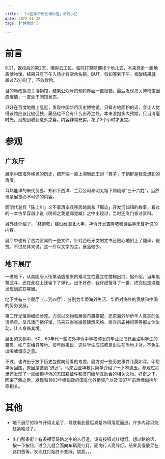 ```yaml
---

title: '「中国华侨历史博物馆」参观小记'
date: 2022-08-22
tags: ["博物馆"]

---
```

# 前言
     
8.21，返校后的第2天，懒得去工位。临时打算随便找个地儿去，本来想走一趟地质博物馆，结果只有下午入场才有空余名额。BUT，假如等到下午，核酸结果就超过72小时了，不敢冒险。  

目的地改换海关博物馆，结果公众号的预约界面一直报错。最后发现海关博物馆因应疫情，一直处于闭馆状态。  

只好在百度地图上乱逛，发现中国华侨历史博物馆。只看占地面积的话，会让人觉得该馆应该比较促狭，藏品也不会有什么出奇之处。本来没抱多大预期，只当消磨时光，没想到收获意外之喜。内容非常充实，花了3个小时才逛完。  
# 参观
## 广东厅
    
展示中国海外移民的历史，把开端一直上溯到武王封「箕子」于朝鲜是我没想到的角度。   

耳熟能详的宋代贸易、郑和下西洋、兰芳公司和明太祖下赐琉球“三十六姓”，当然也是展览必不可少的内容。   

而明代总兵「陈上川」义不事清率兵移居越南和「鄚玖」开发河仙镇的故事，看过的一本古早穿越小说《明郑之我是郑克臧》之中出现过，当时还专门查过资料。   

另外还介绍了，「林道乾」建设泰国北大年、华侨开发吉隆坡和诗巫等未曾听说的内容。   

展厅中也有了苦力贸易的一些文件，针对西班牙文的文书还贴心地附上了翻译，很赞。不过总体来说，这一厅以文字为主，展品较少。     
## 地下展厅
    
一进地下，从美国唐人街某酒店搬来的蟠龙立柱矗立在楼梯出口。据介绍，当年黑帮武斗，还在此柱上还留下了弹孔。出于好奇，我仔细搜寻了一番，终究也是没能发现到底在哪里。   

地下共有三个展厅（二到四厅），分别为华侨海外生活、华侨对海外的贡献和中国的侨务发展。   

第二厅尤值得细细参观。力求以文物和展馆布置搭配，还原海外华侨华人真实的生活场景。举凡澳门猪仔馆、马来亚峇峇娘惹建筑风格、南洋宗庙神祠等等都立体生动，让人身临其境。    

展出的文物中，50、60年代一些海外华侨中学校颁发的毕业证书还会注明学生的籍贯，如广东梅县等地。按年龄来说，这些学生应该都是出生在当地才对，不免生出唏嘘慨叹之意。    

不过，也许出于放下历史包袱向前看的考虑，展方对一些历史事件讳莫如深。印尼华侨回国，原因是遭到“迫迁”。马来西亚华教只简单介绍了一下林连玉。参观过程里还发现了一些缅甸华侨的无国籍证件和澳门缅华互助会的相关文物。好奇之下，回来了解之后，发现和1963年缅甸政府国有化外侨资产以及1967年前后缅甸排华等相关。    
# 其他
    
* 地下展厅的冷气开得太足了，导致看到最后真是冷得落荒而逃，许多内容只能赶紧略过了。    

* 出门那条街上有条横穿马路之中的人行道，设有按钮式红绿灯。想过路的话，按一下按钮，过会儿就会面向车辆亮红灯，面向行人亮绿灯。结果我傻傻呆在路口苦等，发现红灯始终不变绿，尴尬。。。    